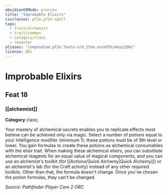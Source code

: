```yaml
---
obsidianUIMode: preview
title: "Improbable Elixirs"
cssclasses: pf2e,pf2e-spell
tags:
  - trait/alchemist
  - trait/common
  - category/class
  - remaster
aliases: "Compendium.pf2e.feats-srd.Item.nnsoFOtuHnpz2QHc"
license: ORC
---
```

# Improbable Elixirs
## Feat 18
### [[alchemist]]

**Category** class; 




Your mastery of alchemical secrets enables you to replicate effects most believe can be achieved only via magic. Select a number of potions equal to your Intelligence modifier (minimum 1); these potions must be of 9th level or lower. You gain formulas to create these potions as alchemical consumables with the elixir trait. When making these alchemical elixirs, you can substitute alchemical reagents for an equal value of magical components, and you can use an alchemist's toolkit (for [[Actions/Quick Alchemy|Quick Alchemy]]) or an alchemist's lab (for the Craft activity) instead of any other required toolkits. Other than that, the formula doesn't change. Once you've chosen the potion formulas, they can't be changed.

*Source: Pathfinder Player Core 2*
*ORC*